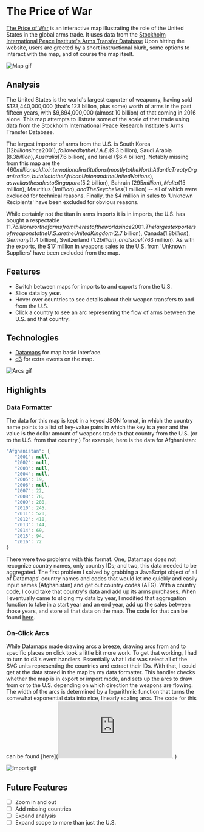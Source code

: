 # The Price of War
[The Price of War](priceofwar.us) is an interactive map illustrating the role of the United States in the global arms trade. It uses data from the [Stockholm International Peace Institute's Arms Transfer Database](https://www.sipri.org/databases/armstransfers) Upon hitting the website, users are greeted by a short instructional blurb, some options to interact with the map, and of course the map itself.

![Map gif](https://raw.githubusercontent.com/ldtcooper/arms-trade-viz/master/docs/intro_gif.gif)

## Analysis
The United States is the world's largest exporter of weaponry, having sold $123,440,000,000 (that's 123 billion, plus some) worth of arms in the past fifteen years, with $9,894,000,000 (almost 10 billion) of that coming in 2016 alone. This map attempts to illstrate some of the scale of that trade using data from the Stockholm International Peace Research Institute's Arms Transfer Database.

The largest importer of arms from the U.S. is South Korea ($12 billion since 2001), followed by the U.A.E. ($9.3 billion), Saudi Arabia ($8.3 billion), Australia ($7.6 billion), and Israel ($6.4 billion). Notably missing from this map are the $460 million sold to international institutions (mostly to the North Atlantic Treaty Organization, but also to the African Union and the United Nations), as well as the sales to Singapore ($5.2 billion), Bahrain ($295 million), Malta ($15 million), Mauritius ($1 million), and The Seychelles ($1 million) -- all of which were excluded for technical reasons. Finally, the $4 million in sales to 'Unknown Recipients' have been excluded for obvious reasons.

While certainly not the titan in arms imports it is in imports, the U.S. has bought a respectable $11.7 billion worth of arms from the rest of the world since 2001. The largest exporters of weapons to the U.S. are the United Kingdom ($2.7 billion), Canada($1.8 billion), Germany ($1.4 billion), Switzerland ($1.2 billion), and Israel ($763 million). As with the exports, the $17 million in weapons sales to the U.S. from 'Unknown Suppliers' have been excluded from the map.

## Features
  * Switch between maps for imports to and exports from the U.S.
  * Slice data by year.
  * Hover over countries to see details about their weapon transfers to and from the U.S.
  * Click a country to see an arc representing the flow of arms between the U.S. and that country.

## Technologies
  * [Datamaps](http://datamaps.github.io/) for map basic interface.
  * [d3](https://d3js.org/) for extra events on the map.

![Arcs gif](https://raw.githubusercontent.com/ldtcooper/arms-trade-viz/master/docs/paths_gif.gif)

## Highlights

### Data Formatter
The data for this map is kept in a keyed JSON format, in which the country name points to a list of key-value pairs in which the key is a year and the value is the dollar amount of weapons trade to that country from the U.S. (or to the U.S. from that country.) For example, here is the data for Afghanistan:

``` js
"Afghanistan": {
   "2001": null,
   "2002": null,
   "2003": null,
   "2004": null,
   "2005": 19,
   "2006": null,
   "2007": 22,
   "2008": 78,
   "2009": 280,
   "2010": 245,
   "2011": 520,
   "2012": 410,
   "2013": 144,
   "2014": 69,
   "2015": 94,
   "2016": 72
}
```

There were two problems with this format. One, Datamaps does not recognize country names, only country IDs; and two, this data needed to be aggregated. The first problem I solved by grabbing a JavaScript object of all of Datamaps' country names and codes that would let me quickly and easily input names (Afghanistan) and get out country codes (AFG). With a country code, I could take that country's data and add up its arms purchases. When I eventually came to slicing my data by year, I modified that aggregation function to take in a start year and an end year, add up the sales between those years, and store all that data on the map. The code for that can be found [here](/docs/data_format.md).

### On-Click Arcs

While Datamaps made drawing arcs a breeze, drawing arcs from and to specific places on click took a little bit more work. To get that working, I had to turn to d3's event handlers. Essentially what I did was select all of the SVG units representing the countries and extract their IDs. With that, I could get at the data stored in the map by my data formatter. This handler checks whether the map is in export or import mode, and sets up the arcs to draw from or to the U.S. depending on which direction the weapons are flowing. The width of the arcs is determined by a logarithmic function that turns the somewhat exponential data into nice, linearly scaling arcs. The code for this can be found [here](![Imort gif](https://github.com/ldtcooper/arms-trade-viz/blob/master/docs/arc_draw.md).
)

![Import gif](https://github.com/ldtcooper/arms-trade-viz/blob/master/docs/import_gif.gif)

## Future Features
- [ ] Zoom in and out
- [ ] Add missing countries
- [ ] Expand analysis
- [ ] Expand scope to more than just the U.S.
